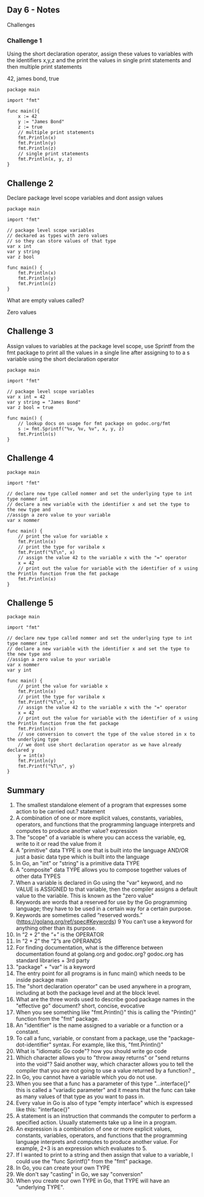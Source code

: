 ## Day 6 - Notes

Challenges

### Challenge 1

Using the short declaration operator, assign these values to variables with the identifiers x,y,z and the print the values in single print statements and then multiple print statements

42, james bond, true

```
package main

import "fmt"

func main(){
    x := 42
    y := "James Bond"
    z := true
    // multiple print statements
    fmt.Println(x)
    fmt.Println(y)
    fmt.Println(z)
    // single print statements
    fmt.Println(x, y, z)
}
```

## Challenge 2

Declare package level scope variables and dont assign values

```
package main

import "fmt"

// package level scope variables
// deckared as types with zero values
// so they can store values of that type
var x int
var y string
var z bool

func main() {
    fmt.Println(x)
    fmt.Println(y)
    fmt.Println(z)
}
```

What are empty values called?

Zero values

## Challenge 3

Assign values to variables at the package level scope, use Sprintf from the fmt package to print all the values 
in a single line after assigning to to a s variable using the short declaration operator

```
package main

import "fmt"

// package level scope variables
var x int = 42
var y string = "James Bond"
var z bool = true

func main() {
    // lookup docs on usage for fmt package on godoc.org/fmt
    s := fmt.Sprintf("%v, %v, %v", x, y, z)
    fmt.Println(s)
}
```

## Challenge 4

```
package main

import "fmt"

// declare new type called nommer and set the underlying type to int
type nommer int
// declare a new variable with the identifier x and set the type to the new type and
//assign a zero value to your variable
var x nommer

func main() {
    // print the value for variable x
    fmt.Println(x)
    // print the type for varibale x
    fmt.Printf("%T\n", x)
    // assign the value 42 to the variable x with the "=" operator
    x = 42
    // print out the value for variable with the identifier of x using the Println function from the fmt package
    fmt.Println(x)
}
```

## Challenge 5

```
package main

import "fmt"

// declare new type called nommer and set the underlying type to int
type nommer int
// declare a new variable with the identifier x and set the type to the new type and
//assign a zero value to your variable
var x nommer
var y int

func main() {
    // print the value for variable x
    fmt.Println(x)
    // print the type for varibale x
    fmt.Printf("%T\n", x)
    // assign the value 42 to the variable x with the "=" operator
    x = 42
    // print out the value for variable with the identifier of x using the Println function from the fmt package
    fmt.Println(x)
    // use conversion to convert the type of the value stored in x to the underlying type
    // we dont use short declaration operator as we have already declared y
    y = int(x)
    fmt.Println(y)
    fmt.Printf("%T\n", y)
}
```

## Summary

1. The smallest standalone element of a program that expresses some action to be carried out.? statement
2. A combination of one or more explicit values, constants, variables, operators, and functions that the programming language interprets and computes to produce another value? expression
3. The "scope" of a variable is where you can access the variable, eg, write to it or read the value from it
4. A "primitive" data TYPE is one that is built into the language AND/OR just a basic data type which is built into the language
5. In Go, an "int" or "string" is a primitive data TYPE 
6. A "composite" data TYPE allows you to compose together values of other data TYPES
6. When a variable is declared in Go using the "var" keyword, and no VALUE is ASSIGNED to that variable, then the compiler assigns a default value to the variable. This is known as the "zero value"
7. Keywords are words that a reserved for use by the Go programming language; they have to be used in a certain way for a certain purpose.
8. Keywords are sometimes called “reserved words.” (https://golang.org/ref/spec#Keywords)
9 You can’t use a keyword for anything other than its purpose.
10. In “2 + 2” the “+” is the OPERATOR
11. In “2 + 2” the “2”s are OPERANDS 
12. For finding documentation, what is the difference between documentation found at golang.org and godoc.org? godoc.org has standard libraries + 3rd party
13. "package" + "var" is a keyword
14. The entry point for all programs is in func main() which needs to be inside package main
15. The "short declaration operator" can be used anywhere in a program, including at both the package level and at the block level.
16. What are the three words used to describe good package names in the "effective go" document? short, concise, evocative
17. When you see something like "fmt.Println()" this is calling the "Println()" function from the "fmt" package. 
18. An "identifier" is the name assigned to a variable or a function or a constant. 
19. To call a func, variable, or constant from a package, use the "package-dot-identifier" syntax. For example, like this, "fmt.Println()" 
20. What is "idiomatic Go code"? how you should write go code
21. Which character allows you to "throw away returns" or "send returns into the void"? Said another way, which character allows you to tell the compiler that you are not going to use a value returned by a function? _
22. In Go, you cannot have a variable which you do not use.
23. When you see that a func has a parameter of this type "...interface{}" this is called a "variadic parameter" and it means that the func can take as many values of that type as you want to pass in.
24. Every value in Go is also of type "empty interface" which is expressed like this: "interface{}"
25. A statement is an instruction that commands the computer to perform a specified action. Usually statements take up a line in a program.
26. An expression is a combination of one or more explicit values, constants, variables, operators, and functions that the programming language interprets and computes to produce another value. For example, 2+3 is an expression which evaluates to 5.
27. If I wanted to print to a string and then assign that value to a variable, I could use the "func Sprintf()" from the "fmt" package.
28. In Go, you can create your own TYPE
29. We don't say "casting" in Go, we say "conversion"
30. When you create our own TYPE in Go, that TYPE will have an "underlying TYPE".
